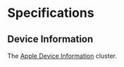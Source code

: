 # Specifications

## Device Information

The [Apple Device Information](device-information/apple-device-information-cluster.adoc) cluster.